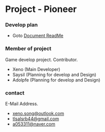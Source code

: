 # Project - Pioneer

### Develop plan
- Goto [Document ReadMe](./Doc/README.md)

### Member of project
Game develop project.
Contributor.
- Xeno (Main Developer)
- Saysil (Planning for develop and Design)
- Adolpfe (Planning for develop and Design)

### contact
E-Mail Address.
- xeno.song@outlook.com
- tlsalsrb44@gmail.com
- a053311@naver.com
